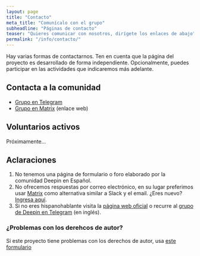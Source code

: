 ```yaml
---
layout: page
title: "Contacto"
meta_title: "Comunícalo con el grupo"
subheadline: "Páginas de contacto"
teaser: "Quieres comunicar con nosotros, dirígete los enlaces de abajo"
permalink: "/info/contacto/"
---
```

Hay varias formas de contactarnos. Ten en cuenta que la página del proyecto es desarrollado de forma independiente. Opcionalmente, puedes participar en las actividades que indicaremos más adelante.

## Contacta a la comunidad
* [Grupo en Telegram](https://t.me/deepinenespanol)
* [Grupo en Matrix](https://riot.im/app/#/room/#deepines:matrix.org) (enlace web)

## Voluntarios activos
Próximamente...

## Aclaraciones
1. No tenemos una página de formulario o foro elaborado por la comunidad Deepin en Español.
2. No ofrecemos respuestas por correo electrónico, en su lugar preferimos usar [Matrix](https://matrix.org/docs/guides/faq.html#how-is-this-like-e-mail) como alternativa similar a Slack y el email. ¿Eres nuevo? [Ingresa aquí](https://riot.im/app/#/room/#deepines:matrix.org).
3. Si no eres hispanohablante visita la [página web oficial](https://www.deepin.org/en/) o recurre al [grupo de Deepin en Telegram](https://t.me/deepin) (en inglés).

### ¿Problemas con los derehcos de autor?
Si este proyecto tiene problemas con los derechos de autor, usa [este formulario](https://github.com/contact/dmca)
